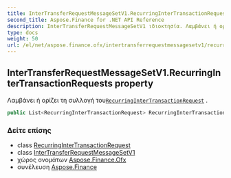 ```yaml
---
title: InterTransferRequestMessageSetV1.RecurringInterTransactionRequests
second_title: Aspose.Finance for .NET API Reference
description: InterTransferRequestMessageSetV1 ιδιοκτησία. Λαμβάνει ή ορίζει τη συλλογή τουRecurringInterTransactionRequest .
type: docs
weight: 50
url: /el/net/aspose.finance.ofx/intertransferrequestmessagesetv1/recurringintertransactionrequests/
---
```

## InterTransferRequestMessageSetV1.RecurringInterTransactionRequests property

Λαμβάνει ή ορίζει τη συλλογή του[`RecurringInterTransactionRequest`](../../../aspose.finance.ofx.intertransfer/recurringintertransactionrequest/) .

```csharp
public List<RecurringInterTransactionRequest> RecurringInterTransactionRequests { get; set; }
```

### Δείτε επίσης

* class [RecurringInterTransactionRequest](../../../aspose.finance.ofx.intertransfer/recurringintertransactionrequest/)
* class [InterTransferRequestMessageSetV1](../)
* χώρος ονομάτων [Aspose.Finance.Ofx](../../intertransferrequestmessagesetv1/)
* συνέλευση [Aspose.Finance](../../../)



